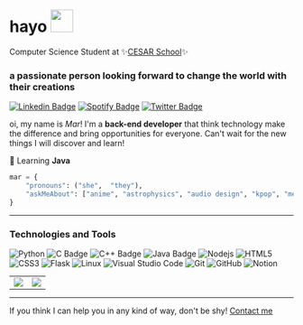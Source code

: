 # hayo  <img src="https://media4.giphy.com/media/yGhIqFuOx84KY/giphy.gif" width="40">

Computer Science Student at ✨[CESAR School](http://www.cesar.school)✨ 

### a passionate person looking forward to change the world with their creations 

[![Linkedin Badge](https://img.shields.io/badge/-Mar-blue?style=flat-square&logo=Linkedin&logoColor=white&link=https://www.linkedin.com/in/mariana-galdino-059243174/)](https://www.linkedin.com/in/mariana-galdino-059243174/) [![Spotify Badge](https://img.shields.io/badge/Spotify-%231ED760.svg?&style=flat-square&logo=spotify&logoColor=white&link=https://open.spotify.com/user/9ssz7ctwi8prfhuo7whd9ojkf)](https://open.spotify.com/user/9ssz7ctwi8prfhuo7whd9ojkf) [![Twitter Badge](https://img.shields.io/badge/Twitter-%230077B5.svg?&style=flat-square&logo=twitter&logoColor=white&link=https://twitter.com/asgaidino)](https://twitter.com/asgaidino)

oi, my name is _Mar_! I'm a **back-end developer** that think technology make the difference and bring opportunities for everyone. Can't wait for the new things I will discover and learn!

🌱 Learning **Java** 

```python
mar = {
    "pronouns": ("she",  "they"),
    "askMeAbout": ["anime", "astrophysics", "audio design", "kpop", "mechanical keyboards"]
}
```
--- 

### Technologies and Tools ### 

![Python](https://img.shields.io/badge/Python-3776AB?style=for-the-badge&logo=python&logoColor=white)
![C Badge](https://img.shields.io/badge/C-00599C?style=for-the-badge&logo=c&logoColor=white)
![C++ Badge](https://img.shields.io/badge/C%2B%2B-00599C?style=for-the-badge&logo=c%2B%2B&logoColor=white)
![Java Badge](https://img.shields.io/badge/Java-ED8B00?style=for-the-badge&logo=java&logoColor=white)
![Nodejs](https://img.shields.io/badge/Node.js-43853D?style=for-the-badge&logo=node.js&logoColor=white)
![HTML5](https://img.shields.io/badge/html5-%23E34F26.svg?style=for-the-badge&logo=html5&logoColor=white)
![CSS3](https://img.shields.io/badge/css3-%231572B6.svg?style=for-the-badge&logo=css3&logoColor=white)
![Flask](https://img.shields.io/badge/flask-%23000.svg?style=for-the-badge&logo=flask&logoColor=white)
![Linux](https://img.shields.io/badge/linux-FCC624?style=for-the-badge&logo=linux&logoColor=white)
![Visual Studio Code](https://img.shields.io/badge/Visual%20Studio%20Code-0078d7.svg?style=for-the-badge&logo=visual-studio-code&logoColor=white)
![Git](https://img.shields.io/badge/Git-f05032?style=for-the-badge&logo=git&logoColor=white)
![GitHub](https://img.shields.io/badge/GitHub-181717?style=for-the-badge&logo=github&logoColor=white)
![Notion](https://img.shields.io/badge/Notion-000000?style=for-the-badge&logo=notion&logoColor=white)

<table align="center" style="margin: 0px auto;">
  <tr>
      <td><img src ="https://github-readme-stats.vercel.app/api?username=bymar&show_icons=true&count_private=true&theme=darcula&hide_border=true,contribs&bg_color=00000000"></td>
      <td><img src ="https://github-readme-stats.vercel.app/api/top-langs/?username=bymar&layout=compact&hide_border=true&theme=darcula&bg_color=00000000&hide=html"></td>
  </tr>   
</table>

---

If you think I can help you in any kind of way, don't be shy! [Contact me](mailto:mgaldinoas@gmail.com)
